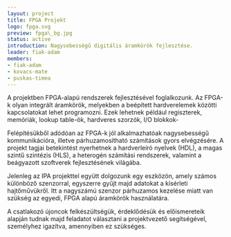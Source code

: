 ```yaml
---
layout: project
title: FPGA Projekt
logo: fpga.svg
preview: fpga\_bg.jpg
status: active
introduction: Nagysebességű digitális áramkörök fejlesztése.
leader: fiak-adam
members:
- fiak-adam
- kovacs-mate
- puskas-timea
---
```


A projektben FPGA-alapú rendszerek fejlesztésével foglalkozunk. Az FPGA-k olyan integrált áramkörök, melyekben a beépített hardverelemek közötti kapcsolatokat lehet programozni. Ezek lehetnek például regiszterek, memóriák, lookup table-ök, hardveres szorzók, I/O blokkok-

Felépítésükből adódóan az FPGA-k jól alkalmazhatóak nagysebességű kommunikációra, illetve párhuzamosítható számítások gyors elvégzésére. A projekt tagjai betekintést nyerhetnek a hardverleíró nyelvek (HDL), a magas szintű szintézis (HLS), a heterogén számítási rendszerek, valamint a beágyazott szoftverek fejlesztésének világába.

Jelenleg az IPA projekttel együtt dolgozunk egy eszközön, amely számos különböző szenzorral, egyszerre gyűjt majd adatokat a kísérleti hajtőművükről. Itt a nagyszámú szenzor párhuzamos kezelése miatt van szükség az egyedi, FPGA alapú áramkörök használatára.

A csatlakozó újoncok felkészültségük, érdeklődésük és előismereteik alapján tudnak majd feladatot választani a projektvezető segítségével, személyhez igazítva, amennyiben ez szükséges.

